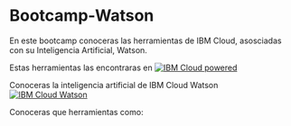 # Bootcamp-Watson
En este bootcamp conoceras las herramientas de IBM Cloud, asosciadas con su Inteligencia Artificial, Watson.

Estas herramientas las encontraras en [![IBM Cloud powered][img-ibmcloud-powered]][url-ibmcloud]

Conoceras la inteligencia artificial de IBM Cloud Watson [![IBM Cloud Watson][img-ibmcloud-watson]][url-ibmcloud-watson]

Conoceras que herramientas como:



[img-ibmcloud-powered]: https://img.shields.io/badge/IBM%20cloud-powered-blue.svg
[url-ibmcloud]: https://www.ibm.com/cloud/
[img-ibmcloud-watson]: https://img.shiels.io/badge/IBM%20Cloud-Watson-blue.svg
[url-ibmcloud-watson]: https://www.ibm.com/watson